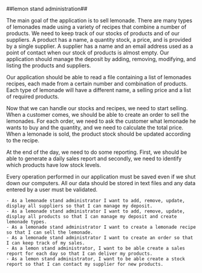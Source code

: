 
##lemon stand administration##

The main goal of the application is to sell lemonade. There are many types of lemonades made using a variety of recipes that combine a number of products. We need to keep track of our stocks of products and of our suppliers. A product has a name, a quantity stock, a price, and is provided by a single supplier. A supplier has a name and an email address used as a point of contact when our stock of products is almost empty. Our application should manage the deposit by adding, removing, modifying, and listing the products and suppliers.

Our application should be able to read a file containing a list of lemonades recipes, each made from a certain number and combination of products. Each type of lemonade will have a different name, a selling price and a list of required products.

Now that we can handle our stocks and recipes, we need to start selling. When a customer comes, we should be able to create an order to sell the lemonades. For each order, we need to ask the customer what lemonade he wants to buy and the quantity, and we need to calculate the total price. When a lemonade is sold, the product stock should be updated according to the recipe.

At the end of the day, we need to do some reporting. First, we should be able to generate a daily sales report and secondly, we need to identify which products have low stock levels.

Every operation performed in our application must be saved even if we shut down our computers. All our data should be stored in text files and any data entered by a user must be validated.


    - As a lemonade stand administrator I want to add, remove, update, display all suppliers so that I can manage my deposit.
    - As a lemonade stand administrator I want to add, remove, update, display all products so that I can manage my deposit and create lemonade types.
    - As a lemonade stand administrator I want to create a lemonade recipe so that I can sell the lemonade.
    - As a lemonade stand administrator I want to create an order so that I can keep track of my sales.
    - As a lemon stand administrator, I want to be able create a sales report for each day so that I can deliver my products.
    - As a lemon stand administrator, I want to be able create a stock report so that I can contact my supplier for new products.